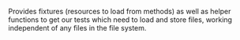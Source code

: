 Provides fixtures (resources to load from methods) as well as helper functions to get our tests which need to load and store files, working independent of any files in the file system.